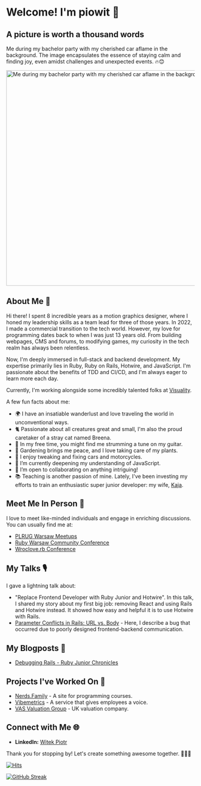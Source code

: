 # Welcome! I'm piowit 👋

## A picture is worth a thousand words 
Me during my bachelor party with my cherished car aflame in the background.
The image encapsulates the essence of staying calm and finding joy, even amidst challenges and unexpected events. 🔥😊

<img width="575" alt="Me during my bachelor party with my cherished car aflame in the background" src="https://github.com/piowit/piowit/assets/2960263/1499b4a3-99c2-4b8c-9d0d-a2c8a277a1ab">

## About Me 📌

Hi there! I spent 8 incredible years as a motion graphics designer, where I honed my leadership skills as a team lead for three of those years. In 2022, I made a commercial transition to the tech world. However, my love for programming dates back to when I was just 13 years old. From building webpages, CMS and forums, to modifying games, my curiosity in the tech realm has always been relentless.

Now, I'm deeply immersed in full-stack and backend development. My expertise primarily lies in Ruby, Ruby on Rails, Hotwire, and JavaScript. I'm passionate about the benefits of TDD and CI/CD, and I'm always eager to learn more each day.

Currently, I'm working alongside some incredibly talented folks at [Visuality](https://github.com/visualitypl).

A few fun facts about me:

- 🌍 I have an insatiable wanderlust and love traveling the world in unconventional ways.
- 🐈 Passionate about all creatures great and small, I'm also the proud caretaker of a stray cat named Breena.
- 🎸 In my free time, you might find me strumming a tune on my guitar.
- 🌱 Gardening brings me peace, and I love taking care of my plants.
- 🚗 I enjoy tweaking and fixing cars and motorcycles.
- 🧠 I’m currently deepening my understanding of JavaScript.
- 👯 I’m open to collaborating on anything intriguing!
- 📚 Teaching is another passion of mine. Lately, I've been investing my efforts to train an enthusiastic super junior developer: my wife, [Kaja](https://github.com/kajawitek).

## Meet Me In Person 🤝

I love to meet like-minded individuals and engage in enriching discussions. You can usually find me at:
- [PLRUG Warsaw Meetups](https://www.meetup.com/pl-PL/nerdsclub/)
- [Ruby Warsaw Community Conference](https://www.rubycommunityconference.com/)
- [Wroclove.rb Conference](https://wrocloverb.com/)

## My Talks 🎙️

I gave a lightning talk about:
- "Replace Frontend Developer with Ruby Junior and Hotwire". In this talk, I shared my story about my first big job: removing React and using Rails and Hotwire instead. It showed how easy and helpful it is to use Hotwire with Rails.
- [Parameter Conflicts in Rails: URL vs. Body](https://www.meetup.com/polishrubyusergroup/events/297771313/) - Here, I describe a bug that occurred due to poorly designed frontend-backend communication.

## My Blogposts 📰

- [Debugging Rails - Ruby Junior Chronicles](https://www.visuality.pl/posts/debugging-rails-ruby-junior-chronicles)

## Projects I've Worked On 💼

- [Nerds.Family](https://nerds.family/) - A site for programming courses.
- [Vibemetrics](https://www.vibemetrics.com/) - A service that gives employees a voice.
- [VAS Valuation Group](https://vas-group.co.uk/) - UK valuation company.

## Connect with Me 🌐

- **LinkedIn:** [Witek Piotr](https://www.linkedin.com/in/witekpiotr/)

Thank you for stopping by! Let's create something awesome together. 👩‍💻🚀

[![Hits](https://hits.seeyoufarm.com/api/count/incr/badge.svg?url=https%3A%2F%2Fgithub.com%2Fpiowit&count_bg=%2379C83D&title_bg=%23555555&icon=&icon_color=%23E7E7E7&title=hits&edge_flat=false)](https://hits.seeyoufarm.com)

[![GitHub Streak](https://streak-stats.demolab.com?user=piowit&theme=dark&date_format=j%20M%5B%20Y%5D&exclude_days=Sun%2CSat)](https://git.io/streak-stats)
